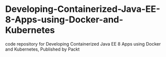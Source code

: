 # Developing-Containerized-Java-EE-8-Apps-using-Docker-and-Kubernetes
code repository for Developing Containerized Java EE 8 Apps using Docker and Kubernetes, Published by Packt
